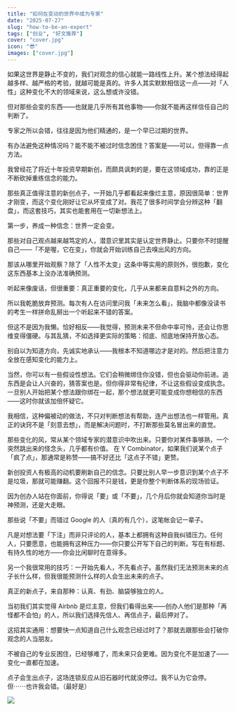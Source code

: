 ```yaml
---
title: "如何在变动的世界中成为专家"
date: "2025-07-27"
slug: "how-to-be-an-expert"
tags: ["创业", "好文推荐"]
cover: "cover.jpg"
icon: "😎"
images: ["cover.jpg"]
---
```

如果这世界是静止不变的，我们对观念的信心就能一路线性上升。某个想法经得起越多样、越严格的考验，就越可能是真的。许多人其实默默相信这一点——对「人性」这种变化不大的领域来说，这么想或许没错。



但对那些会变的东西——也就是几乎所有其他事物——你就不能再这样信任自己的判断了。



专家之所以会错，往往是因为他们精通的，是一个早已过期的世界。



有办法避免这种情况吗？能不能不被过时信念困住？答案是——可以，但得靠一点方法。



我曾经花了将近十年投资早期新创，而颇具讽刺的是，要在这领域成功，靠的正是不断砍掉重练信念的能力。



那些真正值得注意的新创点子，一开始几乎都看起来像烂主意，原因很简单：世界才刚变，而这个变化刚好让它从坏变成了对。我花了很多时间学会分辨这种「翻盘」，而这套技巧，其实也能套用在一切新想法上。



第一步，养成一种信念：世界一定会变。



那些对自己观点越来越笃定的人，潜意识里其实是认定世界静止。只要你不时提醒自己——「不是喔，它在变」，你就会开始训练自己去嗅出风的方向。



那该从哪里开始观察？除了「人性不太变」这条中等实用的原则外，很抱歉，变化这东西基本上没办法准确预测。



听起来像废话，但很重要：真正重要的变化，几乎从来都来自意料之外的方向。



所以我乾脆放弃预测。每次有人在访问里问我「未来怎么看」，我脑中都像没读书的考生一样拼命乱掰出一个听起来不错的答案。



但这不是因为我懒。恰好相反——我觉得，预测未来不但命中率可怜，还会让你思维变得僵硬。与其乱猜，不如选择更实际的策略：彻底、彻底地保持开放心态。



别自以为知道方向，先诚实地承认——我根本不知道哪边才是对的。然后把注意力全放在感知变化的能力上。



当然，你可以有一些假设性想法。它们会稍微绑住你没错，但也会驱动你前进。追东西是会让人兴奋的，猜答案也是。但你得非常有纪律，不让这些假设变成执念。
一旦别人开始把某个想法跟你绑在一起，那个想法就更可能变成你想相信的东西——这时你就该加倍怀疑它。



我相信，这种偏被动的做法，不只对判断想法有帮助，连产出想法也一样管用。真正的诀窍不是「刻意去想」，而是解决问题时，不打断那些莫名冒出来的直觉。



那些变化的风，常从某个领域专家的潜意识中吹出来。只要你对某件事够熟，一个突然跳出来的怪念头，几乎都有价值。
在 Y Combinator，如果我们说某个点子「疯了点」，那通常是称赞——搞不好还比「这点子不错」更赞。



新创投资人有极高的动机要刷新自己的信念。只要比别人早一步意识到某个点子不是垃圾，那就可能赚翻。这个回报不只是钱，更是你整个判断体系的现场验证。



因为创办人站在你面前，你得说「要」或「不要」，几个月后你就会知道你当时是神预测，还是大走眼。



那些说「不要」而错过 Google 的人（真的有几个），这笔帐会记一辈子。



凡是对想法要「下注」而非只评论的人，基本上都拥有这种自我纠错压力。任何人，只要愿意，也能拥有这种压力——你只要公开写下自己的判断。写在有标题、有持久性的地方——你会比闲聊时在意得多。



另一个我很常用的技巧：一开始先看人，不先看点子。虽然我们无法预测未来的点子长什么样，但我很能预测什么样的人会生出未来的点子。



真正的新点子，来自那种：认真、有劲、脑袋够独立的人。



当初我们其实觉得 Airbnb 是烂主意，但我们看得出来——创办人他们是那种「再怪都不会怕」的人，所以我们选择先信人、再信点子，最后押对了。



这招其实通用：想要快一点知道自己什么观念已经过时了？那就去跟那些会打破你观念的人当朋友。



不被自己的专业反困住，已经够难了，而未来只会更难。因为变化不是加速了——变化一直都在加速。



点子会生出点子，这场连锁反应从旧石器时代就没停过。我不认为它会停。
但⋯⋯也许我会错。（最好是）




![](https://prod-files-secure.s3.us-west-2.amazonaws.com/112d0858-5090-4d34-a606-b75eb8d65fd2/46476355-9cf3-4e99-9b7a-3531bc426380/1000202064.png?X-Amz-Algorithm=AWS4-HMAC-SHA256&X-Amz-Content-Sha256=UNSIGNED-PAYLOAD&X-Amz-Credential=ASIAZI2LB466VMWMYB2X%2F20250905%2Fus-west-2%2Fs3%2Faws4_request&X-Amz-Date=20250905T085202Z&X-Amz-Expires=3600&X-Amz-Security-Token=IQoJb3JpZ2luX2VjEAgaCXVzLXdlc3QtMiJHMEUCIQDyssXZ43X91jPqC%2Bla9DvI3xhTRtF2xHPN2BQnryJR5wIgU16b%2B2BrJswI4ZFVWmE7lZcKeM7cM3oNhdC7eQU4%2F40q%2FwMIcRAAGgw2Mzc0MjMxODM4MDUiDClCKd6x7i68ZsmbYircA2G121S6pFq8MeerC4BByp%2F3h6vUVIunnDPt%2F%2BTb08MeJUlwrKHNzyydIfUWYTCqzOco7KCAYTuA20yc60wGctNnQ%2BO7d09qSG%2FNwXzzVFJ3JDyTXdikxyEOQU3n2qYZNY9%2BxN9YKgt6XsbEreKnKdubAX%2BKI%2F3%2B7a3Exh%2BINo6SdsS8AY%2BgTELJjHu1hsPaE6ssyUJYJsy%2Fh3DGoE8zXabVLS8uE08gKO168MtdEEAMm2ljeeXEa6jzNsaiWdnoJk56p9pgCkcgWsoe3xxE0272AQKYXFrh%2BhUqTZu%2F5HSLkdCXadYN%2BX%2Bkk2A1%2FuOtCD8xlsW5v4YQx94HGXtHpqtAFyEFpfiEhWPokB6y1HEfoROH7p1tW3UCY4P1n2OB%2FUKU24Yrvxx86UBSGNC0PH%2F3TnhW1rFkyXhPMI5Sni%2BCx0Hqbopk2AFyt9KLWP17QmYan4GGyQ04VERF%2BTX8QP1skW2LkE8E4kDKxPk9JkISQJMcEDG0%2BBBlI5ud%2FtBAG4rHP%2BFrll3WzoVSflCqUpTc1Wi6I422pXgdZzq0cpEfiWgwp9uyRczhkw9dEVsc098IrIGrFlKRGeMPQwxjF6zia67F9Sh6v0vzecalR5MiuRQyMqVyUjjEZJJDMN6u6sUGOqUBXvzt0RraCUHFVS5aeL7%2FShhPVL00Jt5rWXB4GPzA6hq%2Fw7LkKK4%2FXiqj8WDtwPlg2kEcpM11JnbbV2kYOfJrqPyEHrwdxPX6ihr8ZPqgASkmPkWzNQtMNOK4KcvIvfCC7wi1jD6BuqDK2uBpANm2wnS53l9N9zT1HyWrQrBLg4KYNsPPMvhcuIoo0U9Hauw5SkgqlewVgt0sfya%2Fn3NKPjnVhvja&X-Amz-Signature=0c5d2814e7eca94c4e8363e4b852a564ce5bbab95ead81fa2a247edc5497e52e&X-Amz-SignedHeaders=host&x-amz-checksum-mode=ENABLED&x-id=GetObject)

